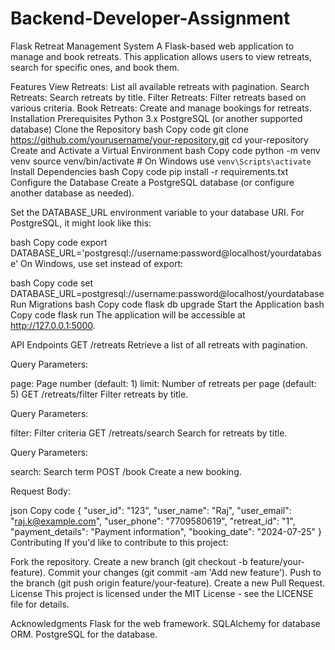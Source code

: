 # Backend-Developer-Assignment

Flask Retreat Management System
A Flask-based web application to manage and book retreats. This application allows users to view retreats, search for specific ones, and book them.

Features
View Retreats: List all available retreats with pagination.
Search Retreats: Search retreats by title.
Filter Retreats: Filter retreats based on various criteria.
Book Retreats: Create and manage bookings for retreats.
Installation
Prerequisites
Python 3.x
PostgreSQL (or another supported database)
Clone the Repository
bash
Copy code
git clone https://github.com/yourusername/your-repository.git
cd your-repository
Create and Activate a Virtual Environment
bash
Copy code
python -m venv venv
source venv/bin/activate  # On Windows use `venv\Scripts\activate`
Install Dependencies
bash
Copy code
pip install -r requirements.txt
Configure the Database
Create a PostgreSQL database (or configure another database as needed).

Set the DATABASE_URL environment variable to your database URI. For PostgreSQL, it might look like this:

bash
Copy code
export DATABASE_URL='postgresql://username:password@localhost/yourdatabase'
On Windows, use set instead of export:

bash
Copy code
set DATABASE_URL=postgresql://username:password@localhost/yourdatabase
Run Migrations
bash
Copy code
flask db upgrade
Start the Application
bash
Copy code
flask run
The application will be accessible at http://127.0.0.1:5000.

API Endpoints
GET /retreats
Retrieve a list of all retreats with pagination.

Query Parameters:

page: Page number (default: 1)
limit: Number of retreats per page (default: 5)
GET /retreats/filter
Filter retreats by title.

Query Parameters:

filter: Filter criteria
GET /retreats/search
Search for retreats by title.

Query Parameters:

search: Search term
POST /book
Create a new booking.

Request Body:

json
Copy code
{
  "user_id": "123",
  "user_name": "Raj",
  "user_email": "raj.k@example.com",
  "user_phone": "7709580619",
  "retreat_id": "1",
  "payment_details": "Payment information",
  "booking_date": "2024-07-25"
}
Contributing
If you'd like to contribute to this project:

Fork the repository.
Create a new branch (git checkout -b feature/your-feature).
Commit your changes (git commit -am 'Add new feature').
Push to the branch (git push origin feature/your-feature).
Create a new Pull Request.
License
This project is licensed under the MIT License - see the LICENSE file for details.

Acknowledgments
Flask for the web framework.
SQLAlchemy for database ORM.
PostgreSQL for the database.
